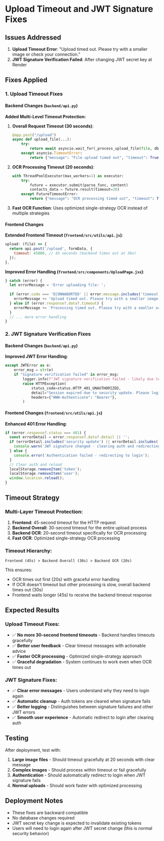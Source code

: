 # Upload Timeout and JWT Signature Fixes

## Issues Addressed

1. **Upload Timeout Error**: "Upload timed out. Please try with a smaller image or check your connection."
2. **JWT Signature Verification Failed**: After changing JWT secret key at Render

## Fixes Applied

### 1. Upload Timeout Fixes

#### Backend Changes (`backend/api.py`)

**Added Multi-Level Timeout Protection:**

1. **Overall Request Timeout (30 seconds)**:
   ```python
   @app.post("/upload")
   async def upload_file(...):
       try:
           return await asyncio.wait_for(_process_upload_file(file, db), timeout=30.0)
       except asyncio.TimeoutError:
           return {"message": "File upload timed out", "timeout": True}
   ```

2. **OCR Processing Timeout (20 seconds)**:
   ```python
   with ThreadPoolExecutor(max_workers=1) as executor:
       try:
           future = executor.submit(parse_func, content)
           contacts_data = future.result(timeout=20)
       except FutureTimeoutError:
           return {"message": "OCR processing timed out", "timeout": True}
   ```

3. **Fast OCR Function**: Uses optimized single-strategy OCR instead of multiple strategies

#### Frontend Changes

**Extended Frontend Timeout (`frontend/src/utils/api.js`)**:
```javascript
upload: (file) => {
  return api.post('/upload', formData, {
    timeout: 45000, // 45 seconds (backend times out at 30s)
  });
},
```

**Improved Error Handling (`frontend/src/components/UploadPage.jsx`)**:
```javascript
} catch (error) {
  let errorMessage = 'Error uploading file: ';
  
  if (error.code === 'ECONNABORTED' || error.message.includes('timeout')) {
    errorMessage += 'Upload timed out. Please try with a smaller image or check your connection.';
  } else if (error.response?.data?.timeout) {
    errorMessage += 'Processing timed out. Please try with a smaller or clearer image.';
  }
  // ... more error handling
}
```

### 2. JWT Signature Verification Fixes

#### Backend Changes (`backend/api.py`)

**Improved JWT Error Handling**:
```python
except JWTError as e:
    error_msg = str(e)
    if "Signature verification failed" in error_msg:
        logger.info(f"JWT signature verification failed - likely due to secret key change: {error_msg}")
        raise HTTPException(
            status_code=status.HTTP_401_UNAUTHORIZED,
            detail="Session expired due to security update. Please login again.",
            headers={"WWW-Authenticate": "Bearer"},
        )
```

#### Frontend Changes (`frontend/src/utils/api.js`)

**Enhanced 401 Error Handling**:
```javascript
if (error.response?.status === 401) {
  const errorDetail = error.response?.data?.detail || '';
  if (errorDetail.includes('security update') || errorDetail.includes('signature')) {
    console.warn('JWT signature changed - clearing auth and redirecting to login');
  } else {
    console.error('Authentication failed - redirecting to login');
  }
  // Clear auth and reload
  localStorage.removeItem('token');
  localStorage.removeItem('user');
  window.location.reload();
}
```

## Timeout Strategy

### Multi-Layer Timeout Protection:

1. **Frontend**: 45-second timeout for the HTTP request
2. **Backend Overall**: 30-second timeout for the entire upload process
3. **Backend OCR**: 20-second timeout specifically for OCR processing
4. **Fast OCR**: Optimized single-strategy OCR processing

### Timeout Hierarchy:
```
Frontend (45s) > Backend Overall (30s) > Backend OCR (20s)
```

This ensures:
- OCR times out first (20s) with graceful error handling
- If OCR doesn't timeout but other processing is slow, overall backend times out (30s)
- Frontend waits longer (45s) to receive the backend timeout response

## Expected Results

### Upload Timeout Fixes:
- ✅ **No more 30-second frontend timeouts** - Backend handles timeouts gracefully
- ✅ **Better user feedback** - Clear timeout messages with actionable advice
- ✅ **Faster OCR processing** - Optimized single-strategy approach
- ✅ **Graceful degradation** - System continues to work even when OCR times out

### JWT Signature Fixes:
- ✅ **Clear error messages** - Users understand why they need to login again
- ✅ **Automatic cleanup** - Auth tokens are cleared when signature fails
- ✅ **Better logging** - Distinguishes between signature failures and other JWT errors
- ✅ **Smooth user experience** - Automatic redirect to login after clearing auth

## Testing

After deployment, test with:

1. **Large image files** - Should timeout gracefully at 20 seconds with clear message
2. **Complex images** - Should process within timeout or fail gracefully
3. **Authentication** - Should automatically redirect to login when JWT signature fails
4. **Normal uploads** - Should work faster with optimized processing

## Deployment Notes

- These fixes are backward compatible
- No database changes required
- JWT secret key change is expected to invalidate existing tokens
- Users will need to login again after JWT secret change (this is normal security behavior)
